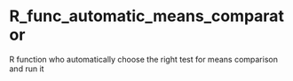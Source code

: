 # R_func_automatic_means_comparator
R function who automatically choose the right test for means comparison and run it
